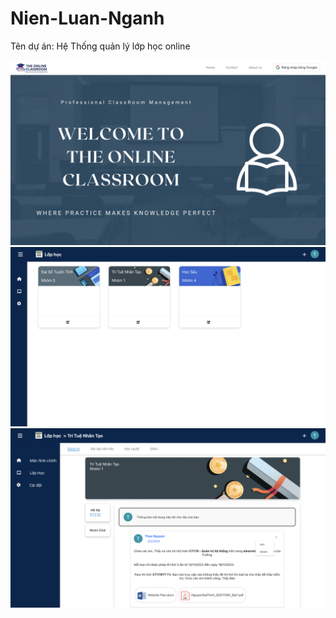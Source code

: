 # Nien-Luan-Nganh
Tên dự án: Hệ Thống quản lý lớp học online 

<img src="https://github.com/NguyenGiaThinh2002/ClassRoom-ManageMent-WebSite/blob/main/trang_chu.png">
<img src="https://github.com/NguyenGiaThinh2002/ClassRoom-ManageMent-WebSite/blob/main/classrooms.png">
<img src="https://github.com/NguyenGiaThinh2002/ClassRoom-ManageMent-WebSite/blob/main/mainboard.png">
